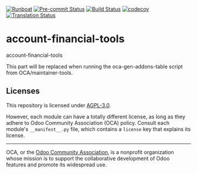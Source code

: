 
[![Runboat](https://img.shields.io/badge/runboat-Try%20me-875A7B.png)](https://runboat.odoo-community.org/builds?repo=OCA/account-financial-tools&target_branch=18.0)
[![Pre-commit Status](https://github.com/OCA/account-financial-tools/actions/workflows/pre-commit.yml/badge.svg?branch=18.0)](https://github.com/OCA/account-financial-tools/actions/workflows/pre-commit.yml?query=branch%3A18.0)
[![Build Status](https://github.com/OCA/account-financial-tools/actions/workflows/test.yml/badge.svg?branch=18.0)](https://github.com/OCA/account-financial-tools/actions/workflows/test.yml?query=branch%3A18.0)
[![codecov](https://codecov.io/gh/OCA/account-financial-tools/branch/18.0/graph/badge.svg)](https://codecov.io/gh/OCA/account-financial-tools)
[![Translation Status](https://translation.odoo-community.org/widgets/account-financial-tools-18-0/-/svg-badge.svg)](https://translation.odoo-community.org/engage/account-financial-tools-18-0/?utm_source=widget)

<!-- /!\ do not modify above this line -->

# account-financial-tools

account-financial-tools

<!-- /!\ do not modify below this line -->

<!-- prettier-ignore-start -->

[//]: # (addons)

This part will be replaced when running the oca-gen-addons-table script from OCA/maintainer-tools.

[//]: # (end addons)

<!-- prettier-ignore-end -->

## Licenses

This repository is licensed under [AGPL-3.0](LICENSE).

However, each module can have a totally different license, as long as they adhere to Odoo Community Association (OCA)
policy. Consult each module's `__manifest__.py` file, which contains a `license` key
that explains its license.

----
OCA, or the [Odoo Community Association](http://odoo-community.org/), is a nonprofit
organization whose mission is to support the collaborative development of Odoo features
and promote its widespread use.
